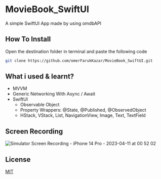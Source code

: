 # MovieBook_SwiftUI
A simple SwiftUI App made by using omdbAPI

## How To Install
  Open the destination folder in terminal and paste the following code

```bash
git clone https://github.com/omerFarukKazar/MovieBook_SwiftUI.git
```

## What i used & learnt?
  * MVVM
  * Generic Networking With Async / Await
  * SwiftUI
    * Observable Object
    * Property Wrappers: @State, @Published, @ObservedObject
    * HStack, VStack, List, NavigationView, Image, Text, TextField
  
## Screen Recording

![Simulator Screen Recording - iPhone 14 Pro - 2023-04-11 at 00 52 02](https://user-images.githubusercontent.com/101255450/231007703-f7e46664-a9bf-4667-844b-e7c6b398e675.gif)

## License

[MIT](https://choosealicense.com/licenses/mit/)
